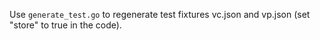 Use `generate_test.go` to regenerate test fixtures vc.json and vp.json (set "store" to true in the code).